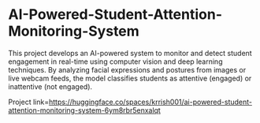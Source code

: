 # AI-Powered-Student-Attention-Monitoring-System
This project develops an AI-powered system to monitor and detect student engagement in real-time using computer vision and deep learning techniques. By analyzing facial expressions and postures from images or live webcam feeds, the model classifies students as attentive (engaged) or inattentive (not engaged).

Project link=https://huggingface.co/spaces/krrish001/ai-powered-student-attention-monitoring-system-6ym8rbr5enxalqt
